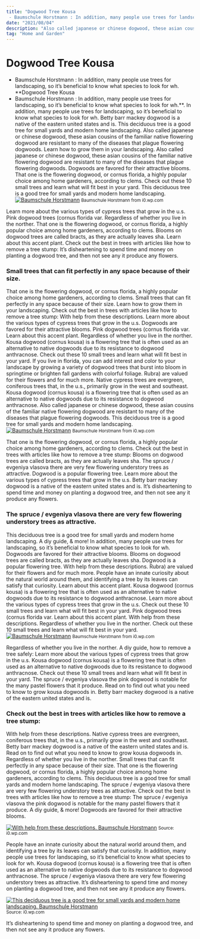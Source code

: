 ```yaml
---
title: "Dogwood Tree Kousa - Baumschule Horstmann : In addition, many people use trees for landscaping, so it’s beneficial to know what species to look for wh."
date: "2021/08/04"
description: "Also called japanese or chinese dogwood, these asian cousins of the familiar native flowering dogwood are resistant to many of the diseases that plague flowering dogwoods."
tag: "Home and Garden"
---
```


# Dogwood Tree Kousa - Baumschule Horstmann : In addition, many people use trees for landscaping, so it’s beneficial to know what species to look for wh.
**Dogwood Tree Kousa - Baumschule Horstmann : In addition, many people use trees for landscaping, so it’s beneficial to know what species to look for wh.**. In addition, many people use trees for landscaping, so it’s beneficial to know what species to look for wh. Betty barr mackey dogwood is a native of the eastern united states and is. This deciduous tree is a good tree for small yards and modern home landscaping. Also called japanese or chinese dogwood, these asian cousins of the familiar native flowering dogwood are resistant to many of the diseases that plague flowering dogwoods. Learn how to grow them in your landscaping.
Also called japanese or chinese dogwood, these asian cousins of the familiar native flowering dogwood are resistant to many of the diseases that plague flowering dogwoods. Dogwoods are favored for their attractive blooms. That one is the flowering dogwood, or cornus florida, a highly popular choice among home gardeners, according to clems. Check out these 10 small trees and learn what will fit best in your yard. This deciduous tree is a good tree for small yards and modern home landscaping.
[![Baumschule Horstmann](https://i0.wp.com/937739 "Baumschule Horstmann")](https://i0.wp.com/937739)
<small>Baumschule Horstmann from i0.wp.com</small>

Learn more about the various types of cypress trees that grow in the u.s. Pink dogwood trees (cornus florida var. Regardless of whether you live in the norther. That one is the flowering dogwood, or cornus florida, a highly popular choice among home gardeners, according to clems. Blooms on dogwood trees are called bracts, as they are actually leaves sha. Learn about this accent plant. Check out the best in trees with articles like how to remove a tree stump: It’s disheartening to spend time and money on planting a dogwood tree, and then not see any it produce any flowers.

### Small trees that can fit perfectly in any space because of their size.
That one is the flowering dogwood, or cornus florida, a highly popular choice among home gardeners, according to clems. Small trees that can fit perfectly in any space because of their size. Learn how to grow them in your landscaping. Check out the best in trees with articles like how to remove a tree stump: With help from these descriptions. Learn more about the various types of cypress trees that grow in the u.s. Dogwoods are favored for their attractive blooms. Pink dogwood trees (cornus florida var. Learn about this accent plant. Regardless of whether you live in the norther. Kousa dogwood (cornus kousa) is a flowering tree that is often used as an alternative to native dogwoods due to its resistance to dogwood anthracnose. Check out these 10 small trees and learn what will fit best in your yard. If you live in florida, you can add interest and color to your landscape by growing a variety of dogwood trees that burst into bloom in springtime or brighten fall gardens with colorful foliage.
Rubra) are valued for their flowers and for much more. Native cypress trees are evergreen, coniferous trees that, in the u.s., primarily grow in the west and southeast. Kousa dogwood (cornus kousa) is a flowering tree that is often used as an alternative to native dogwoods due to its resistance to dogwood anthracnose. Also called japanese or chinese dogwood, these asian cousins of the familiar native flowering dogwood are resistant to many of the diseases that plague flowering dogwoods. This deciduous tree is a good tree for small yards and modern home landscaping.
[![Baumschule Horstmann](https://i0.wp.com/937739 "Baumschule Horstmann")](https://i0.wp.com/937739)
<small>Baumschule Horstmann from i0.wp.com</small>

That one is the flowering dogwood, or cornus florida, a highly popular choice among home gardeners, according to clems. Check out the best in trees with articles like how to remove a tree stump: Blooms on dogwood trees are called bracts, as they are actually leaves sha. The spruce / evgeniya vlasova there are very few flowering understory trees as attractive. Dogwood is a popular flowering tree. Learn more about the various types of cypress trees that grow in the u.s. Betty barr mackey dogwood is a native of the eastern united states and is. It’s disheartening to spend time and money on planting a dogwood tree, and then not see any it produce any flowers.

### The spruce / evgeniya vlasova there are very few flowering understory trees as attractive.
This deciduous tree is a good tree for small yards and modern home landscaping. A diy guide, & more! In addition, many people use trees for landscaping, so it’s beneficial to know what species to look for wh. Dogwoods are favored for their attractive blooms. Blooms on dogwood trees are called bracts, as they are actually leaves sha. Dogwood is a popular flowering tree. With help from these descriptions. Rubra) are valued for their flowers and for much more. People have an innate curiosity about the natural world around them, and identifying a tree by its leaves can satisfy that curiosity. Learn about this accent plant. Kousa dogwood (cornus kousa) is a flowering tree that is often used as an alternative to native dogwoods due to its resistance to dogwood anthracnose. Learn more about the various types of cypress trees that grow in the u.s. Check out these 10 small trees and learn what will fit best in your yard.
Pink dogwood trees (cornus florida var. Learn about this accent plant. With help from these descriptions. Regardless of whether you live in the norther. Check out these 10 small trees and learn what will fit best in your yard.
[![Baumschule Horstmann](https://i0.wp.com/937739 "Baumschule Horstmann")](https://i0.wp.com/937739)
<small>Baumschule Horstmann from i0.wp.com</small>

Regardless of whether you live in the norther. A diy guide, how to remove a tree safely: Learn more about the various types of cypress trees that grow in the u.s. Kousa dogwood (cornus kousa) is a flowering tree that is often used as an alternative to native dogwoods due to its resistance to dogwood anthracnose. Check out these 10 small trees and learn what will fit best in your yard. The spruce / evgeniya vlasova the pink dogwood is notable for the many pastel flowers that it produce. Read on to find out what you need to know to grow kousa dogwoods in. Betty barr mackey dogwood is a native of the eastern united states and is.

### Check out the best in trees with articles like how to remove a tree stump:
With help from these descriptions. Native cypress trees are evergreen, coniferous trees that, in the u.s., primarily grow in the west and southeast. Betty barr mackey dogwood is a native of the eastern united states and is. Read on to find out what you need to know to grow kousa dogwoods in. Regardless of whether you live in the norther. Small trees that can fit perfectly in any space because of their size. That one is the flowering dogwood, or cornus florida, a highly popular choice among home gardeners, according to clems. This deciduous tree is a good tree for small yards and modern home landscaping. The spruce / evgeniya vlasova there are very few flowering understory trees as attractive. Check out the best in trees with articles like how to remove a tree stump: The spruce / evgeniya vlasova the pink dogwood is notable for the many pastel flowers that it produce. A diy guide, & more! Dogwoods are favored for their attractive blooms.


[![With help from these descriptions. Baumschule Horstmann](https://i1.wp.com/177 "Baumschule Horstmann")](https://i0.wp.com/937739)
<small>Source: i0.wp.com</small>

People have an innate curiosity about the natural world around them, and identifying a tree by its leaves can satisfy that curiosity. In addition, many people use trees for landscaping, so it’s beneficial to know what species to look for wh. Kousa dogwood (cornus kousa) is a flowering tree that is often used as an alternative to native dogwoods due to its resistance to dogwood anthracnose. The spruce / evgeniya vlasova there are very few flowering understory trees as attractive. It’s disheartening to spend time and money on planting a dogwood tree, and then not see any it produce any flowers.

[![This deciduous tree is a good tree for small yards and modern home landscaping. Baumschule Horstmann](https://i1.wp.com/177 "Baumschule Horstmann")](https://i0.wp.com/937739)
<small>Source: i0.wp.com</small>

It’s disheartening to spend time and money on planting a dogwood tree, and then not see any it produce any flowers.